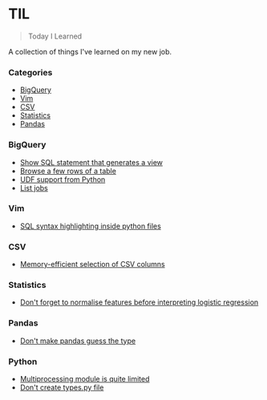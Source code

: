 # TIL

> Today I Learned

A collection of things I've learned on my new job.

### Categories

* [BigQuery](#bigquery)
* [Vim](#vim)
* [CSV](#csv)
* [Statistics](#stats)
* [Pandas](#pandas)

### BigQuery

- [Show SQL statement that generates a view](bigquery/sql-statement-view.md)
- [Browse a few rows of a table](bigquery/browse-table.md)
- [UDF support from Python](bigquery/udf-support-from-python.md)
- [List jobs](bigquery/list-jobs.md)

### Vim

- [SQL syntax highlighting inside python files](vim/sql-syntax-python.md)

### CSV

- [Memory-efficient selection of CSV columns](csv/memory-efficient-select.md)


### Statistics

- [Don't forget to normalise features before interpreting logistic regression](stats/logit-feature-normalisation.md)

### Pandas
- [Don't make pandas guess the type](pandas/dont-guess-the-type.md)

### Python
- [Multiprocessing module is quite limited](python/multiprocessing-is-limited.md)
- [Don't create types.py file](python/types-dot-py-file.md)
